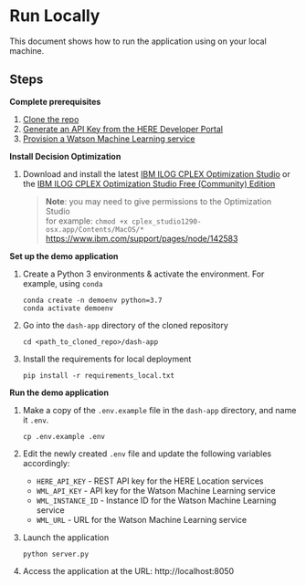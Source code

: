 # Run Locally

This document shows how to run the application using on your local machine.


## Steps

**Complete prerequisites**

1. [Clone the repo](https://github.com/IBM/do-here-demo#clone-the-repo)
1. [Generate an API Key from the HERE Developer Portal](https://github.com/IBM/do-here-demo#generate-an-api-key-from-the-here-developer-portal)
1. [Provision a Watson Machine Learning service](https://github.com/IBM/do-here-demo#provision-a-watson-machine-learning-service)


**Install Decision Optimization**

1. Download and install the latest [IBM ILOG CPLEX Optimization Studio](https://www.ibm.com/products/ilog-cplex-optimization-studio) or the [IBM ILOG CPLEX Optimization Studio Free (Community) Edition](https://www.ibm.com/account/reg/us-en/signup?formid=urx-20028)

    > **Note**: you may need to give permissions to the Optimization Studio  
    > for example: `chmod +x cplex_studio1290-osx.app/Contents/MacOS/*`
    > https://www.ibm.com/support/pages/node/142583 

**Set up the demo application**

1. Create a Python 3 environments & activate the environment. For example, using `conda`

    ```shell
    conda create -n demoenv python=3.7
    conda activate demoenv
    ```

1. Go into the `dash-app` directory of the cloned repository

    ```shell
    cd <path_to_cloned_repo>/dash-app
    ```

1. Install the requirements for local deployment

    ```shell
    pip install -r requirements_local.txt
    ```

**Run the demo application**

1.  Make a copy of the `.env.example` file in the `dash-app` directory, and name it `.env`.

    ```shell
    cp .env.example .env
    ```

1. Edit the newly created `.env` file and update the following variables accordingly:

    - `HERE_API_KEY` - REST API key for the HERE Location services
    - `WML_API_KEY` - API key for the Watson Machine Learning service
    - `WML_INSTANCE_ID` - Instance ID for the Watson Machine Learning service
    - `WML_URL` - URL for the Watson Machine Learning service

1. Launch the application

    ```shell
    python server.py
    ```

1. Access the application at the URL: http://localhost:8050
